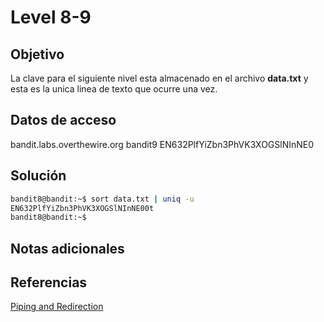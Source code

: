 # Level 8-9
## Objetivo
La clave para el siguiente nivel esta almacenado en el archivo **data.txt** y esta es la unica linea de texto que ocurre una vez.

## Datos de acceso
bandit.labs.overthewire.org
bandit9
EN632PlfYiZbn3PhVK3XOGSlNInNE0

## Solución
``` bash
bandit8@bandit:~$ sort data.txt | uniq -u
EN632PlfYiZbn3PhVK3XOGSlNInNE00t
bandit8@bandit:~$ 
```

## Notas adicionales

## Referencias
[Piping and Redirection](https://ryanstutorials.net/linuxtutorial/piping.php)
